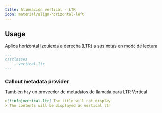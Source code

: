 ```yaml
---
title: Alineación vertical - LTR
icon: material/align-horizontal-left
---
```


## Usage
Aplica horizontal Izquierda a derecha (LTR) a sus notas en modo de lectura
```md
---
cssclasses
    - vertical-ltr
---
```

### Callout metadata provider
También hay un proveedor de metadatos de llamada para LTR Vertical

```md
>[!info|vertical-ltr] The title will not display
> The contents will be displayed as vertical ltr
```